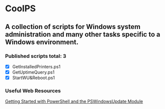# CoolPS
## A collection of scripts for Windows system administration and many other tasks specific to a Windows environment.
### Published scripts total: 3
- [x] GetInstalledPrinters.ps1
- [x] GetUptimeQuery.ps1
- [x] StartWU&Reboot.ps1
### Useful Web Resources
[Getting Started with PowerShell and the PSWindowsUpdate Module](https://adamtheautomator.com/pswindowsupdate/)
